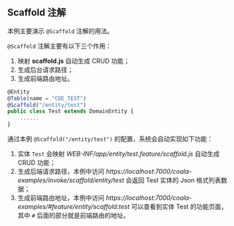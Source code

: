 ## Scaffold 注解

本例主要演示 `@Scaffold` 注解的用法。

`@Scaffold` 注解主要有以下三个作用：

1. 映射 **scaffold.js** 自动生成 CRUD 功能；
2. 生成后台请求路径；
3. 生成前端路由地址。

~~~ javascript
@Entity
@Table(name = "CDE_TEST")
@Scaffold("/entity/test")
public class Test extends DomainEntity {
    ......
}
~~~

通过本例 `@Scaffold("/entity/test")` 的配置，系统会自动实现如下功能：

1. 实体 `Test` 会映射 _WEB-INF/app/entity/test.feature/scaffold.js_ 自动生成 CRUD 功能；
2. 生成后端请求路径，本例中访问 _https://localhost:7000/coala-examples/invoke/scaffold/entity/test_ 会返回 Test 实体的 Json 格式列表数据；
3. 生成前端路由地址，本例中访问 _https://localhost:7000/coala-examples/#feature/entity/scaffold:test_ 可以查看到实体 Test 的功能页面，其中 `#` 后面的部分就是前端路由的地址。

